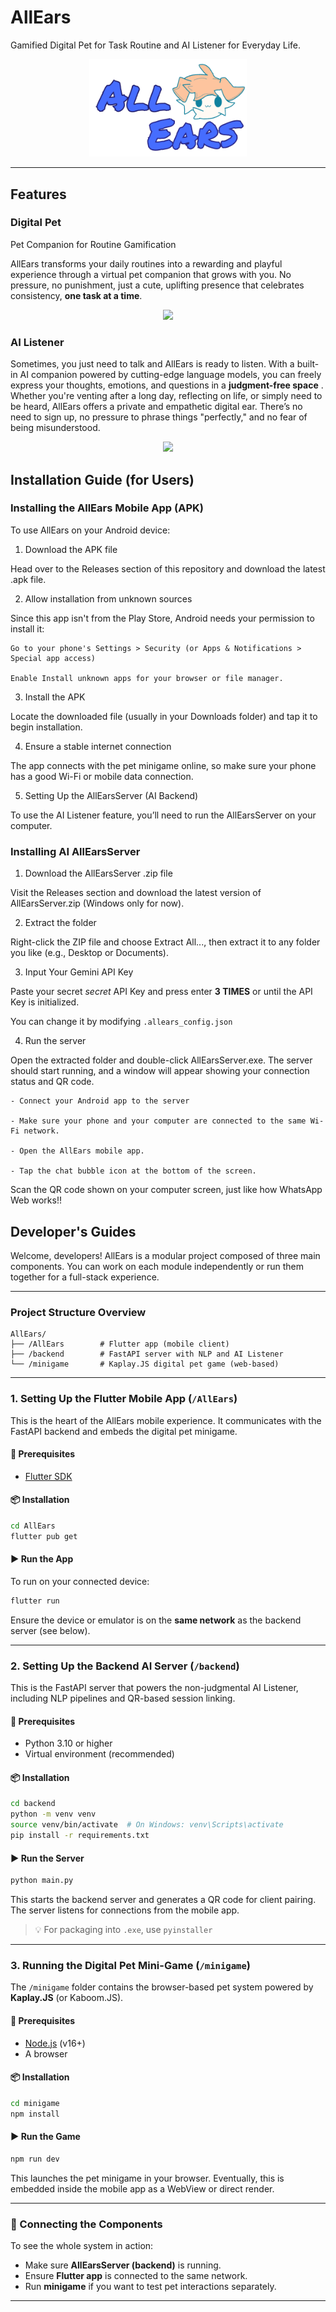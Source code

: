 # AllEars
Gamified Digital Pet for Task Routine and AI Listener for Everyday Life. 

<p align="center">
  <img src="AllEars/assets/img/allears.png" width="50%"/>
</p>

---

## Features

### Digital Pet 
Pet Companion for Routine Gamification

AllEars transforms your daily routines into a rewarding and playful experience through a virtual pet companion that grows with you. No pressure, no punishment, just a cute, uplifting presence that celebrates consistency, **one task at a time**.

<p align="center">
  <img src="footages/pet.gif" width="45%"/>
</p>


### AI Listener
Sometimes, you just need to talk and AllEars is ready to listen. With a built-in AI companion powered by cutting-edge language models, you can freely express your thoughts, emotions, and questions in a **judgment-free space** . Whether you're venting after a long day, reflecting on life, or simply need to be heard, AllEars offers a private and empathetic digital ear. There’s no need to sign up, no pressure to phrase things "perfectly," and no fear of being misunderstood.

<p align="center">
  <img src="footages/listen.gif" width="45%"/>
</p>


## Installation Guide (for Users)

### Installing the AllEars Mobile App (APK)
To use AllEars on your Android device:

1. Download the APK file

Head over to the Releases section of this repository and download the latest .apk file.

2. Allow installation from unknown sources

Since this app isn't from the Play Store, Android needs your permission to install it:

    Go to your phone's Settings > Security (or Apps & Notifications > Special app access)
    
    Enable Install unknown apps for your browser or file manager.

3. Install the APK

Locate the downloaded file (usually in your Downloads folder) and tap it to begin installation.

4. Ensure a stable internet connection

The app connects with the pet minigame online, so make sure your phone has a good Wi-Fi or mobile data connection.

 5. Setting Up the AllEarsServer (AI Backend)

To use the AI Listener feature, you’ll need to run the AllEarsServer on your computer.


### Installing AI AllEarsServer

1. Download the AllEarsServer .zip file

Visit the Releases section and download the latest version of AllEarsServer.zip (Windows only for now).

2. Extract the folder

Right-click the ZIP file and choose Extract All..., then extract it to any folder you like (e.g., Desktop or Documents).

3. Input Your Gemini API Key

Paste your secret *secret* API Key and press enter **3 TIMES** or until the API Key is initialized.

You can change it by modifying `.allears_config.json`

4. Run the server

Open the extracted folder and double-click AllEarsServer.exe. The server should start running, and a window will appear showing your connection status and QR code.

    - Connect your Android app to the server

    - Make sure your phone and your computer are connected to the same Wi-Fi network.

    - Open the AllEars mobile app.

    - Tap the chat bubble icon at the bottom of the screen.


Scan the QR code shown on your computer screen, just like how WhatsApp Web works!!



## Developer's Guides


Welcome, developers! AllEars is a modular project composed of three main components. You can work on each module independently or run them together for a full-stack experience.

---

### Project Structure Overview

```
AllEars/
├── /AllEars        # Flutter app (mobile client)
├── /backend        # FastAPI server with NLP and AI Listener
└── /minigame       # Kaplay.JS digital pet game (web-based)
```

---

### 1. Setting Up the Flutter Mobile App (`/AllEars`)

This is the heart of the AllEars mobile experience. It communicates with the FastAPI backend and embeds the digital pet minigame.

#### 🔧 Prerequisites

* [Flutter SDK](https://docs.flutter.dev/get-started/install) 

#### 📦 Installation

```bash
cd AllEars
flutter pub get
```

#### ▶️ Run the App

To run on your connected device:

```bash
flutter run
```

Ensure the device or emulator is on the **same network** as the backend server (see below).

---

### 2. Setting Up the Backend AI Server (`/backend`)

This is the FastAPI server that powers the non-judgmental AI Listener, including NLP pipelines and QR-based session linking.

#### 🔧 Prerequisites

* Python 3.10 or higher
* Virtual environment (recommended)

#### 📦 Installation

```bash
cd backend
python -m venv venv
source venv/bin/activate  # On Windows: venv\Scripts\activate
pip install -r requirements.txt
```

#### ▶️ Run the Server

```bash
python main.py
```

This starts the backend server and generates a QR code for client pairing. The server listens for connections from the mobile app.

> 💡 For packaging into `.exe`, use `pyinstaller`

---

### 3. Running the Digital Pet Mini-Game (`/minigame`)

The `/minigame` folder contains the browser-based pet system powered by **Kaplay.JS** (or Kaboom.JS).

#### 🔧 Prerequisites

* [Node.js](https://nodejs.org/) (v16+)
* A browser

#### 📦 Installation

```bash
cd minigame
npm install
```

#### ▶️ Run the Game

```bash
npm run dev
```

This launches the pet minigame in your browser. Eventually, this is embedded inside the mobile app as a WebView or direct render.

---

### 🔗 Connecting the Components

To see the whole system in action:

* Make sure **AllEarsServer (backend)** is running.
* Ensure **Flutter app** is connected to the same network.
* Run **minigame** if you want to test pet interactions separately.

---
